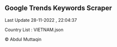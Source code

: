 

## Google Trends Keywords Scraper 
 
Last Update 28-11-2022 , 22:04:37

Country List :
VIETNAM.json



© Abdul Muttaqin 
